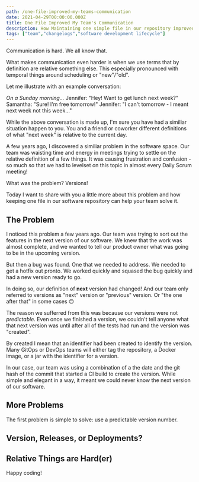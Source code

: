 ```yaml
---
path: /one-file-improved-my-teams-communication
date: 2021-04-29T00:00:00.000Z
title: One File Improved My Team's Communication
description: How Maintaining one simple file in our repository improved how my team communicated about the software we built.
tags: ["team","changelogs","software development lifecycle"]
---
```


Communication is hard. We all know that.

What makes communication even harder is when we use terms that by definition are relative something else. This especially pronounced with temporal things around scheduling or "new"/"old".

Let me illustrate with an example conversation:

_On a Sunday morning..._
Jennifer: "Hey! Want to get lunch next week?"
Samantha: "Sure! I'm free tomorrow!"
Jennifer: "I can't tomorrow - I meant next week not this week..."

While the above conversation is made up, I'm sure you have had a similiar situation happen to you. You and a friend or coworker different definitions of what "next week" is relative to the current day.

A few years ago, I discovered a similiar problem in the software space. Our team was waisting time and energy in meetings trying to settle on the relative definition of a few things. It was causing frustration and confusion - so much so that we had to levelset on this topic in almost every Daily Scrum meeting! 

What was the problem? Versions!

Today I want to share with you a little more about this problem and how keeping one file in our software repository can help your team solve it.

## The Problem

I noticed this problem a few years ago. Our team was trying to sort out the features in the next version of our software. We knew that the work was almost complete, and we wanted to tell our product owner what was going to be in the upcoming version.

But then a bug was found. One that we needed to address. We needed to get a hotfix out pronto. We worked quickly and squased the bug quickly and had a new version ready to go.

In doing so, our definition of **next** version had changed! And our team only referred to versions as "next" version or "previous" version. Or "the one after that" in some cases :upside_down_face:

The reason we sufferred from this was because our versions were not _predictable_. Even once we finished a version, we couldn't tell anyone what that next version was until after all of the tests had run and the version was "created". 

By created I mean that an identifier had been created to identify the version. Many GitOps or DevOps teams will either tag the repository, a Docker image, or a jar with the identifier for a version. 

In our case, our team was using a combination of a the date and the git hash of the commit that started a CI build to create the version. While simple and elegant in a way, it meant we could never know the next version of our software.

## More Problems

The first problem is simple to solve: use a predictable version number.

## Version, Releases, or Deployments?



## Relative Things are Hard(er)



 



Happy coding!